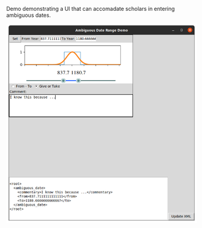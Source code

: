 Demo demonstrating a UI that can accomadate scholars in entering ambiguous dates.

![Screen shot](./doc/screenshot_gaussian.png)
